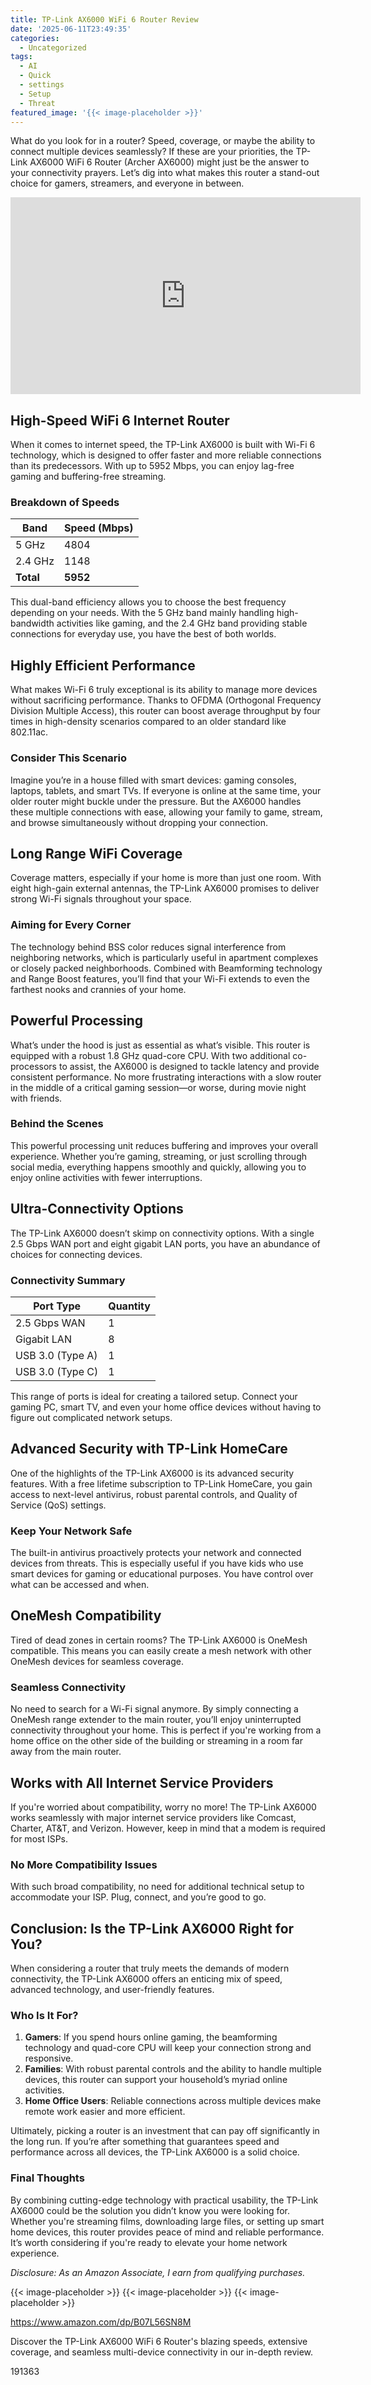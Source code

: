 ```yaml
---
title: TP-Link AX6000 WiFi 6 Router Review
date: '2025-06-11T23:49:35'
categories:
  - Uncategorized
tags:
  - AI
  - Quick
  - settings
  - Setup
  - Threat
featured_image: '{{< image-placeholder >}}'
---
```


<p>What do you look for in a router? Speed, coverage, or maybe the ability to connect multiple devices seamlessly? If these are your priorities, the TP-Link AX6000 WiFi 6 Router (Archer AX6000) might just be the answer to your connectivity prayers. Let’s dig into what makes this router a stand-out choice for gamers, streamers, and everyone in between.</p> <iframe width="560" height="315" src="https://www.youtube.com/embed/wICB1gr-D_c" frameborder="0" allow="accelerometer; autoplay; encrypted-media; gyroscope; picture-in-picture" allowfullscreen></iframe> <br> <p><a rel="nofollow" target="_blank" title="Learn more about the TP-Link AX6000 WiFi 6 Router(Archer AX6000) -802.11ax Wireless 8-Stream Gaming Router, 2.5G WAN, 8 Gigabit LAN Ports, MU-MIMO, 1.8GHz Quad-Core CPU here." href="https://www.amazon.com/dp/B07L56SN8M?tag=8118903-20" style='text-decoration: none; box-shadow: none;'></a></p> <h2>High-Speed WiFi 6 Internet Router</h2> <p>When it comes to internet speed, the TP-Link AX6000 is built with Wi-Fi 6 technology, which is designed to offer faster and more reliable connections than its predecessors. With up to 5952 Mbps, you can enjoy lag-free gaming and buffering-free streaming.</p> <h3>Breakdown of Speeds</h3> <table> <thead> <tr> <th>Band</th> <th>Speed (Mbps)</th> </tr> </thead> <tbody> <tr> <td>5 GHz</td> <td>4804</td> </tr> <tr> <td>2.4 GHz</td> <td>1148</td> </tr> <tr> <td><strong>Total</strong></td> <td><strong>5952</strong></td> </tr> </tbody> </table> <p>This dual-band efficiency allows you to choose the best frequency depending on your needs. With the 5 GHz band mainly handling high-bandwidth activities like gaming, and the 2.4 GHz band providing stable connections for everyday use, you have the best of both worlds.</p> <h2>Highly Efficient Performance</h2> <p>What makes Wi-Fi 6 truly exceptional is its ability to manage more devices without sacrificing performance. Thanks to OFDMA (Orthogonal Frequency Division Multiple Access), this router can boost average throughput by four times in high-density scenarios compared to an older standard like 802.11ac.</p> <h3>Consider This Scenario</h3> <p>Imagine you’re in a house filled with smart devices: gaming consoles, laptops, tablets, and smart TVs. If everyone is online at the same time, your older router might buckle under the pressure. But the AX6000 handles these multiple connections with ease, allowing your family to game, stream, and browse simultaneously without dropping your connection.</p> <p><a rel="nofollow" target="_blank" title="TP-Link AX6000 WiFi 6 Router(Archer AX6000) -802.11ax Wireless 8-Stream Gaming Router, 2.5G WAN, 8 Gigabit LAN Ports, MU-MIMO, 1.8GHz Quad-Core CPU" href="https://www.amazon.com/dp/B07L56SN8M?tag=8118903-20" style='text-decoration: none; box-shadow: none;'></a></p> <p><a rel="nofollow" target="_blank" title="Discover more about the TP-Link AX6000 WiFi 6 Router(Archer AX6000) -802.11ax Wireless 8-Stream Gaming Router, 2.5G WAN, 8 Gigabit LAN Ports, MU-MIMO, 1.8GHz Quad-Core CPU." href="https://www.amazon.com/dp/B07L56SN8M?tag=8118903-20" style='text-decoration: none; box-shadow: none;'></a></p> </p><p></p><p></p><p></p><p></p><p></p><p></p><p></p><p></p><p></p><p><h2>Long Range WiFi Coverage</h2> <p>Coverage matters, especially if your home is more than just one room. With eight high-gain external antennas, the TP-Link AX6000 promises to deliver strong Wi-Fi signals throughout your space.</p> <h3>Aiming for Every Corner</h3> <p>The technology behind BSS color reduces signal interference from neighboring networks, which is particularly useful in apartment complexes or closely packed neighborhoods. Combined with Beamforming technology and Range Boost features, you’ll find that your Wi-Fi extends to even the farthest nooks and crannies of your home.</p> <h2>Powerful Processing</h2> <p>What’s under the hood is just as essential as what’s visible. This router is equipped with a robust 1.8 GHz quad-core CPU. With two additional co-processors to assist, the AX6000 is designed to tackle latency and provide consistent performance. No more frustrating interactions with a slow router in the middle of a critical gaming session—or worse, during movie night with friends.</p> <h3>Behind the Scenes</h3> <p>This powerful processing unit reduces buffering and improves your overall experience. Whether you’re gaming, streaming, or just scrolling through social media, everything happens smoothly and quickly, allowing you to enjoy online activities with fewer interruptions.</p> <p><a rel="nofollow" target="_blank" title="TP-Link AX6000 WiFi 6 Router(Archer AX6000) -802.11ax Wireless 8-Stream Gaming Router, 2.5G WAN, 8 Gigabit LAN Ports, MU-MIMO, 1.8GHz Quad-Core CPU" href="https://www.amazon.com/dp/B07L56SN8M?tag=8118903-20" style='text-decoration: none; box-shadow: none;'></a></p> <h2>Ultra-Connectivity Options</h2> <p>The TP-Link AX6000 doesn’t skimp on connectivity options. With a single 2.5 Gbps WAN port and eight gigabit LAN ports, you have an abundance of choices for connecting devices.</p> <h3>Connectivity Summary</h3> <table> <thead> <tr> <th>Port Type</th> <th>Quantity</th> </tr> </thead> <tbody> <tr> <td>2.5 Gbps WAN</td> <td>1</td> </tr> <tr> <td>Gigabit LAN</td> <td>8</td> </tr> <tr> <td>USB 3.0 (Type A)</td> <td>1</td> </tr> <tr> <td>USB 3.0 (Type C)</td> <td>1</td> </tr> </tbody> </table> <p>This range of ports is ideal for creating a tailored setup. Connect your gaming PC, smart TV, and even your home office devices without having to figure out complicated network setups.</p> <h2>Advanced Security with TP-Link HomeCare</h2> <p>One of the highlights of the TP-Link AX6000 is its advanced security features. With a free lifetime subscription to TP-Link HomeCare, you gain access to next-level antivirus, robust parental controls, and Quality of Service (QoS) settings.</p> <h3>Keep Your Network Safe</h3> <p>The built-in antivirus proactively protects your network and connected devices from threats. This is especially useful if you have kids who use smart devices for gaming or educational purposes. You have control over what can be accessed and when.</p> <p><a rel="nofollow" target="_blank" title="TP-Link AX6000 WiFi 6 Router(Archer AX6000) -802.11ax Wireless 8-Stream Gaming Router, 2.5G WAN, 8 Gigabit LAN Ports, MU-MIMO, 1.8GHz Quad-Core CPU" href="https://www.amazon.com/dp/B07L56SN8M?tag=8118903-20" style='text-decoration: none; box-shadow: none;'></a></p> <h2>OneMesh Compatibility</h2> <p>Tired of dead zones in certain rooms? The TP-Link AX6000 is OneMesh compatible. This means you can easily create a mesh network with other OneMesh devices for seamless coverage.</p> <h3>Seamless Connectivity</h3> <p>No need to search for a Wi-Fi signal anymore. By simply connecting a OneMesh range extender to the main router, you’ll enjoy uninterrupted connectivity throughout your home. This is perfect if you're working from a home office on the other side of the building or streaming in a room far away from the main router.</p> <h2>Works with All Internet Service Providers</h2> <p>If you're worried about compatibility, worry no more! The TP-Link AX6000 works seamlessly with major internet service providers like Comcast, Charter, AT&T, and Verizon. However, keep in mind that a modem is required for most ISPs.</p> <h3>No More Compatibility Issues</h3> <p>With such broad compatibility, no need for additional technical setup to accommodate your ISP. Plug, connect, and you’re good to go.</p> <p><a rel="nofollow" target="_blank" title="TP-Link AX6000 WiFi 6 Router(Archer AX6000) -802.11ax Wireless 8-Stream Gaming Router, 2.5G WAN, 8 Gigabit LAN Ports, MU-MIMO, 1.8GHz Quad-Core CPU" href="https://www.amazon.com/dp/B07L56SN8M?tag=8118903-20" style='text-decoration: none; box-shadow: none;'></a></p> <h2>Conclusion: Is the TP-Link AX6000 Right for You?</h2> <p>When considering a router that truly meets the demands of modern connectivity, the TP-Link AX6000 offers an enticing mix of speed, advanced technology, and user-friendly features.</p> <h3>Who Is It For?</h3> <ol> <li> <strong>Gamers</strong>: If you spend hours online gaming, the beamforming technology and quad-core CPU will keep your connection strong and responsive.</li> <li> <strong>Families</strong>: With robust parental controls and the ability to handle multiple devices, this router can support your household’s myriad online activities.</li> <li> <strong>Home Office Users</strong>: Reliable connections across multiple devices make remote work easier and more efficient.</li> </ol> <p>Ultimately, picking a router is an investment that can pay off significantly in the long run. If you’re after something that guarantees speed and performance across all devices, the TP-Link AX6000 is a solid choice.</p> <h3>Final Thoughts</h3> <p>By combining cutting-edge technology with practical usability, the TP-Link AX6000 could be the solution you didn’t know you were looking for. Whether you're streaming films, downloading large files, or setting up smart home devices, this router provides peace of mind and reliable performance. It’s worth considering if you're ready to elevate your home network experience.</p> <p><a rel="nofollow" target="_blank" title="Learn more about the TP-Link AX6000 WiFi 6 Router(Archer AX6000) -802.11ax Wireless 8-Stream Gaming Router, 2.5G WAN, 8 Gigabit LAN Ports, MU-MIMO, 1.8GHz Quad-Core CPU here." href="https://www.amazon.com/dp/B07L56SN8M?tag=8118903-20" style='text-decoration: none; box-shadow: none;'></a></p> <p><i>Disclosure: As an Amazon Associate, I earn from qualifying purchases.</i></p>
{{< image-placeholder >}}
{{< image-placeholder >}}
{{< image-placeholder >}}




https://www.amazon.com/dp/B07L56SN8M

Discover the TP-Link AX6000 WiFi 6 Router's blazing speeds, extensive coverage, and seamless multi-device connectivity in our in-depth review.

191363
